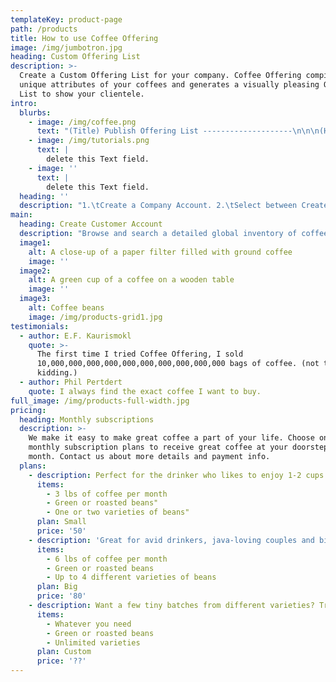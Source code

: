 ```yaml
---
templateKey: product-page
path: /products
title: How to use Coffee Offering
image: /img/jumbotron.jpg
heading: Custom Offering List
description: >-
  Create a Custom Offering List for your company. Coffee Offering compiles the
  unique attributes of your coffees and generates a visually pleasing Offering
  List to show your clientele.
intro:
  blurbs:
    - image: /img/coffee.png
      text: "(Title) Publish Offering List --------------------\n\n\n(Heading or Description) Publish your Custom Offering List to Global Inventory and enable both domestic and international buyers to find your coffees in our advanced search. -------------------------------------\n(Text)\n1.\tAfter creating your first Offering List you will have the option to Publish Listing to our inventory. Publishing your listing is strongly encouraged as it enables our growing user base to find your coffee in our advanced Global Inventory search engine.\nEither way, you will be able to use your custom url as a digital offering sheet.\n2.\tWhen a prospective buyer (with a verified Customer Account) requests Order Inquiry for your offering, you will receive their request directly from lead@coffeeoffering.com.\nThis helps filter seriously buyers and generate more leads for your company.\n3.\tLeads will be available for seven (7) U.S. business days. After seven (7) days you may choose to Extend Lead or let it expire.\n"
    - image: /img/tutorials.png
      text: |
        delete this Text field.
    - image: ''
      text: |
        delete this Text field.
  heading: ''
  description: "1.\tCreate a Company Account. 2.\tSelect between Create Offering List, Publish Offering List, or Edit Offering List. 3.\tFill in data about your entire offering. Detailed custom specifications add significant clarity and showcase the uniqueness of your coffees for the world to see. 4.\tSubmit form. Your will not be charged until your Listing is verified. Most Listings are verified in less than 48 hours. 5.\tUpon verification you will receive a custom url link for your Offering List. You can now view your Listing live on Coffee Offering as well as use this url as your digital offering sheet. 6.\tWhen a prospective buyer with a Customer Account is interested in your offering, will receive a request directly from lead@coffeeoffering.com."
main:
  heading: Create Customer Account
  description: "Browse and search a detailed global inventory of coffee offerings and connect directly with coffee suppliers from around the world. -------\n\n1.\tSelect create Customer Account.\n2.\tFill out contact form.\n3.\tVerify your account via email.\n4.\tSearch Global Coffee Inventory for detailed offerings.\n5.\tClick on Order Inquiry to get in touch with supplier!\n"
  image1:
    alt: A close-up of a paper filter filled with ground coffee
    image: ''
  image2:
    alt: A green cup of a coffee on a wooden table
    image: ''
  image3:
    alt: Coffee beans
    image: /img/products-grid1.jpg
testimonials:
  - author: E.F. Kaurismokl
    quote: >-
      The first time I tried Coffee Offering, I sold
      10,000,000,000,000,000,000,000,000,000,000 bags of coffee. (not true, just
      kidding.)
  - author: Phil Pertdert
    quote: I always find the exact coffee I want to buy.
full_image: /img/products-full-width.jpg
pricing:
  heading: Monthly subscriptions
  description: >-
    We make it easy to make great coffee a part of your life. Choose one of our
    monthly subscription plans to receive great coffee at your doorstep each
    month. Contact us about more details and payment info.
  plans:
    - description: Perfect for the drinker who likes to enjoy 1-2 cups per day.
      items:
        - 3 lbs of coffee per month
        - Green or roasted beans"
        - One or two varieties of beans"
      plan: Small
      price: '50'
    - description: 'Great for avid drinkers, java-loving couples and bigger crowds'
      items:
        - 6 lbs of coffee per month
        - Green or roasted beans
        - Up to 4 different varieties of beans
      plan: Big
      price: '80'
    - description: Want a few tiny batches from different varieties? Try our custom plan
      items:
        - Whatever you need
        - Green or roasted beans
        - Unlimited varieties
      plan: Custom
      price: '??'
---
```


